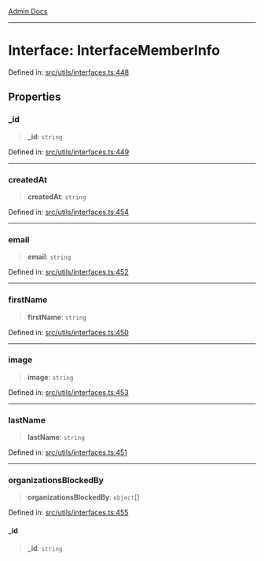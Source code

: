 [Admin Docs](/)

***

# Interface: InterfaceMemberInfo

Defined in: [src/utils/interfaces.ts:448](https://github.com/PalisadoesFoundation/talawa-admin/blob/main/src/utils/interfaces.ts#L448)

## Properties

### \_id

> **\_id**: `string`

Defined in: [src/utils/interfaces.ts:449](https://github.com/PalisadoesFoundation/talawa-admin/blob/main/src/utils/interfaces.ts#L449)

***

### createdAt

> **createdAt**: `string`

Defined in: [src/utils/interfaces.ts:454](https://github.com/PalisadoesFoundation/talawa-admin/blob/main/src/utils/interfaces.ts#L454)

***

### email

> **email**: `string`

Defined in: [src/utils/interfaces.ts:452](https://github.com/PalisadoesFoundation/talawa-admin/blob/main/src/utils/interfaces.ts#L452)

***

### firstName

> **firstName**: `string`

Defined in: [src/utils/interfaces.ts:450](https://github.com/PalisadoesFoundation/talawa-admin/blob/main/src/utils/interfaces.ts#L450)

***

### image

> **image**: `string`

Defined in: [src/utils/interfaces.ts:453](https://github.com/PalisadoesFoundation/talawa-admin/blob/main/src/utils/interfaces.ts#L453)

***

### lastName

> **lastName**: `string`

Defined in: [src/utils/interfaces.ts:451](https://github.com/PalisadoesFoundation/talawa-admin/blob/main/src/utils/interfaces.ts#L451)

***

### organizationsBlockedBy

> **organizationsBlockedBy**: `object`[]

Defined in: [src/utils/interfaces.ts:455](https://github.com/PalisadoesFoundation/talawa-admin/blob/main/src/utils/interfaces.ts#L455)

#### \_id

> **\_id**: `string`
